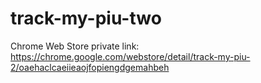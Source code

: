 # track-my-piu-two

Chrome Web Store private link: https://chrome.google.com/webstore/detail/track-my-piu-2/oaehaclcaeiieaojfopiengdgemahbeh
